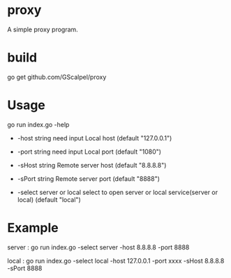# proxy

A simple proxy program.

# build

go get github.com/GScalpel/proxy

# Usage

go run index.go -help

*  -host string
    	need input Local host (default "127.0.0.1")
      
*  -port string
    	need input Local port (default "1080")
      
*  -sHost string
    	Remote server host (default "8.8.8.8")
      
*  -sPort string
    	Remote server port (default "8888")
      
*  -select server or local
    	select  to open server or local service(server or local) (default "local")

# Example

server : 
  go run index.go -select server -host 8.8.8.8 -port 8888
 
local :
  go run index.go -select local -host 127.0.0.1 -port xxxx -sHost 8.8.8.8 -sPort 8888
